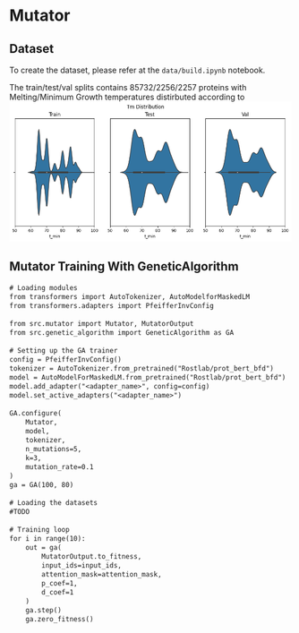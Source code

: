 # Mutator

## Dataset
To create the dataset, please refer at the `data/build.ipynb` notebook.

The train/test/val splits contains 85732/2256/2257 proteins with Melting/Minimum Growth temperatures distirbuted according to
![Splits temperature distribution](./img/distribution.splits.png)

## Mutator Training With GeneticAlgorithm
```
# Loading modules
from transformers import AutoTokenizer, AutoModelforMaskedLM
from transformers.adapters import PfeifferInvConfig

from src.mutator import Mutator, MutatorOutput
from src.genetic_algorithm import GeneticAlgorithm as GA

# Setting up the GA trainer
config = PfeifferInvConfig()
tokenizer = AutoTokenizer.from_pretrained("Rostlab/prot_bert_bfd")
model = AutoModelForMaskedLM.from_pretrained("Rostlab/prot_bert_bfd")
model.add_adapter("<adapter_name>", config=config)
model.set_active_adapters("<adapter_name>")

GA.configure(
    Mutator, 
    model, 
    tokenizer, 
    n_mutations=5, 
    k=3, 
    mutation_rate=0.1
)
ga = GA(100, 80)

# Loading the datasets
#TODO

# Training loop
for i in range(10):
    out = ga(
        MutatorOutput.to_fitness, 
        input_ids=input_ids, 
        attention_mask=attention_mask, 
        p_coef=1, 
        d_coef=1
    )
    ga.step()
    ga.zero_fitness()
```
